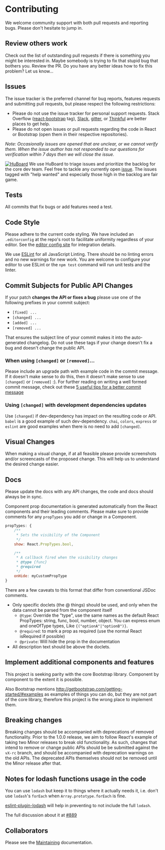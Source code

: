 # Contributing

We welcome community support with both pull requests and reporting bugs. Please
don't hesitate to jump in.

## Review others work

Check out the list of outstanding pull requests if there is something you might
be interested in. Maybe somebody is trying to fix that stupid bug that bothers
you. Review the PR. Do you have any better ideas how to fix this problem? Let us
know...

## Issues

The issue tracker is the preferred channel for bug reports, features requests
and submitting pull requests, but please respect the following restrictions:

- Please do not use the issue tracker for personal support requests. Stack
  Overflow ([react-bootstrap](http://stackoverflow.com/questions/tagged/react-bootstrap)
  tag), [Slack](http://www.reactiflux.com/),
  [gitter](https://gitter.im/react-bootstrap/react-bootstrap), or
  [Thinkful](http://start.thinkful.com/react/?utm_source=github&utm_medium=badge&utm_campaign=react-bootstrap)
  are better places to get help.
- Please do not open issues or pull requests regarding the code in React or
  Bootstrap (open them in their respective repositories).

_Note: Occasionally issues are opened that are unclear, or we cannot verify them. When
the issue author has not responded to our questions for verification within 7
days then we will close the issue._

[![HuBoard][huboard-badge]][huboard] We use HuBoard to triage issues and
prioritize the backlog for the core dev team. Feel free to tackle any currently
open [issue][issues]. The issues tagged with "help wanted" and especially those
high in the backlog are fair game.

## Tests

All commits that fix bugs or add features need a test.

## Code Style

Please adhere to the current code styling. We have included an `.editorconfig`
at the repo's root to facilitate uniformity regardless of your editor. See the
[editor config site][editorconfig] for integration details.

We use [ESLint][eslint] for all JavaScript Linting. There should be no linting
errors and no new warnings for new work. You are welcome to configure your
editor to use ESLint or the `npm test` command will run unit tests and the
linter.

## Commit Subjects for Public API Changes

If your patch **changes the API or fixes a bug** please use one of the following
prefixes in your commit subject:

- `[fixed] ...`
- `[changed] ...`
- `[added] ...`
- `[removed] ...`

That ensures the subject line of your commit makes it into the auto-generated
changelog. Do not use these tags if your change doesn't fix a bug and doesn't
change the public API.

### When using `[changed]` or `[removed]`...

Please include an upgrade path with example code in the commit message.  If it
doesn't make sense to do this, then it doesn't make sense to use `[changed]` or
`[removed]` :). For further reading on writing a well formed commit message,
check out these [5 useful tips for a better commit message][commit-message]

### Using `[changed]` with development dependencies updates

Use `[changed]` if dev-dependency has impact on the resulting code or API.
`babel` is a good example of such dev-dependency.
`chai`, `colors`, `express` or `eslint` are good examples when there is
no need to add `[changed]`.

## Visual Changes

When making a visual change, if at all feasible please provide screenshots
and/or screencasts of the proposed change. This will help us to understand the
desired change easier.

## Docs

Please update the docs with any API changes, the code and docs should always be
in sync.

Component prop documentation is generated automatically from the React components
and their leading comments. Please make sure to provide comments for any `propTypes` you add
or change in a Component.

```js
propTypes: {
    /**
     * Sets the visibility of the Component
     */
    show: React.PropTypes.bool,

    /**
     * A callback fired when the visibility changes
     * @type {func}
     * @required
     */
    onHide: myCustomPropType
}
```

There are a few caveats to this format that differ from conventional JSDoc comments.

- Only specific doclets (the @ things) should be used, and only when the data cannot be parsed from the component itself
    - `@type`: Override the "type", use the same names as the default React PropTypes: string, func, bool, number, object. You can express enum and oneOfType types, Like `{("optionA"|"optionB")}`.
    - `@required`: to mark a prop as required (use the normal React isRequired if possible)
    - `@private`: Will hide the prop in the documentation
- All description text should be above the doclets.

## Implement additional components and features

This project is seeking parity with the core Bootstrap library.
Component by component to the extent it is possible.

Also Bootstrap mentions http://getbootstrap.com/getting-started/#examples
as examples of things you can do, but they are not part of the core library,
therefore this project is the wrong place to implement them.

## Breaking changes

Breaking changes should be accompanied with deprecations of removed
functionality. Prior to the 1.0.0 release, we aim to follow React's example of
taking two Minor releases to break old functionality. As such, changes that
intend to remove or change public APIs should be be submitted against the
`vX-rc` branch, and should be accompanied with deprecation warnings on the old
APIs. The deprecated APIs themselves should not be removed until the Minor
release after that.

## Notes for lodash functions usage in the code

You can use `lodash` but keep it to things where it actually needs it, i.e. don't use `lodash`'s `forEach` when `Array.prototype.forEach` is fine.

[eslint-plugin-lodash](https://github.com/eslint-plugins/eslint-plugin-lodash) will help in preventing to not include the full `lodash`.

The full discussion about it at [#889](https://github.com/react-bootstrap/react-bootstrap/issues/889)

## Collaborators

Please see the [Maintaining](./MAINTAINING.md) documentation.

[huboard-badge]: https://img.shields.io/badge/Hu-Board-7965cc.svg
[huboard]: https://huboard.com/react-bootstrap/react-bootstrap

[issues]: https://github.com/react-bootstrap/react-bootstrap/issues

[editorconfig]: http://editorconfig.org
[eslint]: http://eslint.org
[commit-message]: http://robots.thoughtbot.com/5-useful-tips-for-a-better-commit-message
